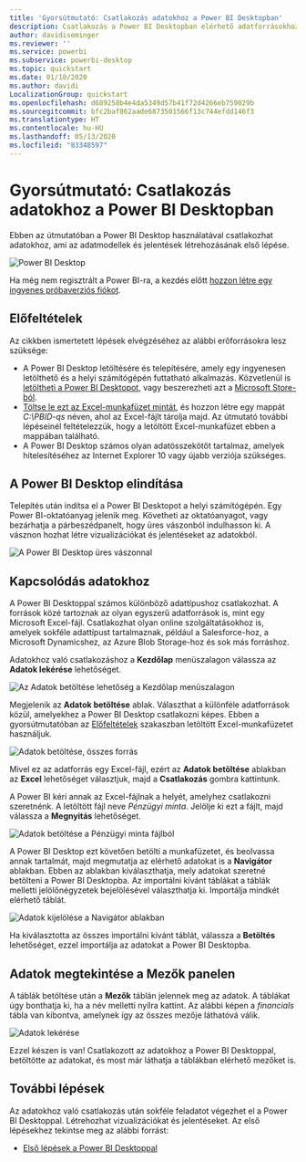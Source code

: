 ```yaml
---
title: 'Gyorsútmutató: Csatlakozás adatokhoz a Power BI Desktopban'
description: Csatlakozás a Power BI Desktopban elérhető adatforrásokhoz
author: davidiseminger
ms.reviewer: ''
ms.service: powerbi
ms.subservice: powerbi-desktop
ms.topic: quickstart
ms.date: 01/10/2020
ms.author: davidi
LocalizationGroup: quickstart
ms.openlocfilehash: d689258b4e4da5349d57b41f72d4266eb759029b
ms.sourcegitcommit: bfc2baf862aade6873501566f13c744efdd146f3
ms.translationtype: HT
ms.contentlocale: hu-HU
ms.lasthandoff: 05/13/2020
ms.locfileid: "83348597"
---
```

# <a name="quickstart-connect-to-data-in-power-bi-desktop"></a>Gyorsútmutató: Csatlakozás adatokhoz a Power BI Desktopban

Ebben az útmutatóban a Power BI Desktop használatával csatlakozhat adatokhoz, ami az adatmodellek és jelentések létrehozásának első lépése.

![Power BI Desktop](media/desktop-what-is-desktop/what-is-desktop_01.png)

Ha még nem regisztrált a Power BI-ra, a kezdés előtt [hozzon létre egy ingyenes próbaverziós fiókot](https://app.powerbi.com/signupredirect?pbi_source=web).

## <a name="prerequisites"></a>Előfeltételek

Az cikkben ismertetett lépések elvégzéséhez az alábbi erőforrásokra lesz szüksége:

* A Power BI Desktop letöltésére és telepítésére, amely egy ingyenesen letölthető és a helyi számítógépén futtatható alkalmazás. Közvetlenül is [letöltheti a Power BI Desktopot](https://powerbi.microsoft.com/desktop), vagy beszerezheti azt a [Microsoft Store-ból](https://aka.ms/pbidesktopstore).
* [Töltse le ezt az Excel-munkafüzet mintát](https://go.microsoft.com/fwlink/?LinkID=521962), és hozzon létre egy mappát *C:\PBID-qs* néven, ahol az Excel-fájlt tárolja majd. Az útmutató további lépéseinél feltételezzük, hogy a letöltött Excel-munkafüzet ebben a mappában található.
* A Power BI Desktop számos olyan adatösszekötőt tartalmaz, amelyek hitelesítéséhez az Internet Explorer 10 vagy újabb verziója szükséges.

## <a name="launch-power-bi-desktop"></a>A Power BI Desktop elindítása

Telepítés után indítsa el a Power BI Desktopot a helyi számítógépén. Egy Power BI-oktatóanyag jelenik meg. Követheti az oktatóanyagot, vagy bezárhatja a párbeszédpanelt, hogy üres vászonból indulhasson ki. A vásznon hozhat létre vizualizációkat és jelentéseket az adatokból.

![A Power BI Desktop üres vászonnal](media/desktop-quickstart-connect-to-data/qs-connect-data_01.png)

## <a name="connect-to-data"></a>Kapcsolódás adatokhoz

A Power BI Desktoppal számos különböző adattípushoz csatlakozhat. A források közé tartoznak az olyan egyszerű adatforrások is, mint egy Microsoft Excel-fájl. Csatlakozhat olyan online szolgáltatásokhoz is, amelyek sokféle adattípust tartalmaznak, például a Salesforce-hoz, a Microsoft Dynamicshez, az Azure Blob Storage-hoz és sok más forráshoz.

Adatokhoz való csatlakozáshoz a **Kezdőlap** menüszalagon válassza az **Adatok lekérése** lehetőséget.

![Az Adatok betöltése lehetőség a Kezdőlap menüszalagon](media/desktop-quickstart-connect-to-data/qs-connect-data_02.png)

Megjelenik az **Adatok betöltése** ablak. Választhat a különféle adatforrások közül, amelyekhez a Power BI Desktop csatlakozni képes. Ebben a gyorsútmutatóban az [Előfeltételek](#prerequisites) szakaszban letöltött Excel-munkafüzetet használjuk.

![Adatok betöltése, összes forrás](media/desktop-quickstart-connect-to-data/qs-connect-data_03.png)

Mivel ez az adatforrás egy Excel-fájl, ezért az **Adatok betöltése** ablakban az **Excel** lehetőséget választjuk, majd a **Csatlakozás** gombra kattintunk.

A Power BI kéri annak az Excel-fájlnak a helyét, amelyhez csatlakozni szeretnénk. A letöltött fájl neve *Pénzügyi minta*. Jelölje ki ezt a fájlt, majd válassza a **Megnyitás** lehetőséget.

![Adatok betöltése a Pénzügyi minta fájlból](media/desktop-quickstart-connect-to-data/qs-connect-data_04.png)

A Power BI Desktop ezt követően betölti a munkafüzetet, és beolvassa annak tartalmát, majd megmutatja az elérhető adatokat is a **Navigátor** ablakban. Ebben az ablakban kiválaszthatja, mely adatokat szeretné betölteni a Power BI Desktopba. Az importálni kívánt táblákat a táblák melletti jelölőnégyzetek bejelölésével választhatja ki. Importálja mindkét elérhető táblát.

![Adatok kijelölése a Navigátor ablakban](media/desktop-quickstart-connect-to-data/qs-connect-data_05.png)

Ha kiválasztotta az összes importálni kívánt táblát, válassza a **Betöltés** lehetőséget, ezzel importálja az adatokat a Power BI Desktopba.

## <a name="view-data-in-the-fields-pane"></a>Adatok megtekintése a Mezők panelen

A táblák betöltése után a **Mezők** táblán jelennek meg az adatok. A táblákat úgy bonthatja ki, ha a név melletti nyílra kattint. Az alábbi képen a *financials* tábla van kibontva, amelynek így az összes mezője láthatóvá válik.

![Adatok lekérése](media/desktop-quickstart-connect-to-data/qs-connect-data_06.png)

Ezzel készen is van! Csatlakozott az adatokhoz a Power BI Desktoppal, betöltötte az adatokat, és most már láthatja a táblákban elérhető mezőket is.

## <a name="next-steps"></a>További lépések

Az adatokhoz való csatlakozás után sokféle feladatot végezhet el a Power BI Desktoppal. Létrehozhat vizualizációkat és jelentéseket. Az első lépésekhez tekintse meg az alábbi forrást:

* [Első lépések a Power BI Desktoppal](../fundamentals/desktop-getting-started.md)
